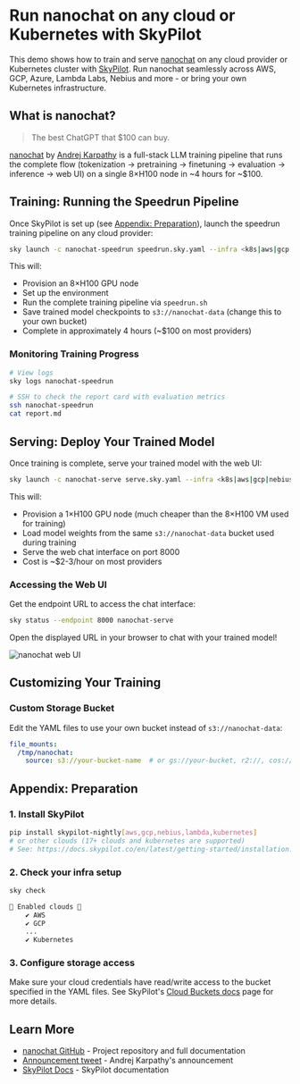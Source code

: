 # Run nanochat on any cloud or Kubernetes with SkyPilot

This demo shows how to train and serve [nanochat](https://github.com/karpathy/nanochat) on any cloud provider or Kubernetes cluster with [SkyPilot](https://docs.skypilot.co/en/latest/docs/index.html). Run nanochat seamlessly across AWS, GCP, Azure, Lambda Labs, Nebius and more - or bring your own Kubernetes infrastructure.

## What is nanochat?

> The best ChatGPT that $100 can buy.

[nanochat](https://github.com/karpathy/nanochat) by [Andrej Karpathy](https://github.com/karpathy) is a full-stack LLM training pipeline that runs the complete flow (tokenization -> pretraining -> finetuning -> evaluation -> inference -> web UI) on a single 8×H100 node in ~4 hours for ~$100.

## Training: Running the Speedrun Pipeline

Once SkyPilot is set up (see [Appendix: Preparation](#appendix-preparation)), launch the speedrun training pipeline on any cloud provider:

```bash
sky launch -c nanochat-speedrun speedrun.sky.yaml --infra <k8s|aws|gcp|nebius|lambda|etc>
```

This will:
- Provision an 8×H100 GPU node
- Set up the environment
- Run the complete training pipeline via `speedrun.sh`
- Save trained model checkpoints to `s3://nanochat-data` (change this to your own bucket)
- Complete in approximately 4 hours (~$100 on most providers)

### Monitoring Training Progress

```bash
# View logs
sky logs nanochat-speedrun

# SSH to check the report card with evaluation metrics
ssh nanochat-speedrun
cat report.md
```

## Serving: Deploy Your Trained Model

Once training is complete, serve your trained model with the web UI:

```bash
sky launch -c nanochat-serve serve.sky.yaml --infra <k8s|aws|gcp|nebius|lambda|etc>
```

This will:
- Provision a 1×H100 GPU node (much cheaper than the 8×H100 VM used for training)
- Load model weights from the same `s3://nanochat-data` bucket used during training
- Serve the web chat interface on port 8000
- Cost is ~$2-3/hour on most providers

### Accessing the Web UI

Get the endpoint URL to access the chat interface:

```bash
sky status --endpoint 8000 nanochat-serve
```

Open the displayed URL in your browser to chat with your trained model!

![nanochat web UI](https://github.com/user-attachments/assets/ee8b1536-1faa-435a-ab22-4db2c8cf9220)

## Customizing Your Training

### Custom Storage Bucket

Edit the YAML files to use your own bucket instead of `s3://nanochat-data`:
```yaml
file_mounts:
  /tmp/nanochat:
    source: s3://your-bucket-name  # or gs://your-bucket, r2://, cos://<region>/<bucket>, oci://<bucket_name>
```

## Appendix: Preparation

### 1. Install SkyPilot

```bash
pip install skypilot-nightly[aws,gcp,nebius,lambda,kubernetes]
# or other clouds (17+ clouds and kubernetes are supported)
# See: https://docs.skypilot.co/en/latest/getting-started/installation.html
```

### 2. Check your infra setup

```bash
sky check

🎉 Enabled clouds 🎉
    ✔ AWS
    ✔ GCP
    ...
    ✔ Kubernetes
```

### 3. Configure storage access

Make sure your cloud credentials have read/write access to the bucket specified in the YAML files. See SkyPilot's [Cloud Buckets docs](https://docs.skypilot.co/en/latest/reference/storage.html) page for more details. 

## Learn More

* [nanochat GitHub](https://github.com/karpathy/nanochat) - Project repository and full documentation
* [Announcement tweet](https://x.com/karpathy/status/1977755427569111362) - Andrej Karpathy's announcement
* [SkyPilot Docs](https://docs.skypilot.co) - SkyPilot documentation
